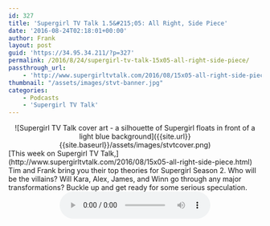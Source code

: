 ```yaml
---
id: 327
title: 'Supergirl TV Talk 1.5&#215;05: All Right, Side Piece'
date: '2016-08-24T02:18:01+00:00'
author: Frank
layout: post
guid: 'https://34.95.34.211/?p=327'
permalink: /2016/8/24/supergirl-tv-talk-15x05-all-right-side-piece/
passthrough_url:
    - 'http://www.supergirltvtalk.com/2016/08/15x05-all-right-side-piece.html'
thumbnail: "/assets/images/stvt-banner.jpg"
categories:
    - Podcasts
    - 'Supergirl TV Talk'
---
```


<div markdown="1" style="text-align: center;">
![Supergirl TV Talk cover art - a silhouette of Supergirl floats in front of a light blue background]({{site.url}}{{site.baseurl}}/assets/images/stvtcover.png)
</div>
[This week on Supergirl TV Talk,](http://www.supergirltvtalk.com/2016/08/15x05-all-right-side-piece.html) Tim and Frank bring you their top theories for Supergirl Season 2. Who will be the villains? Will Kara, Alex, James, and Winn go through any major transformations? Buckle up and get ready for some serious speculation.

<div markdown="1" style="text-align: center;">
<audio controls>
  <source src="http://www.podtrac.com/pts/redirect.mp3/archive.org/download/STVT1.5x05/STVT1.5x05.mp3" type="audio/mpeg">
  Your browser does not support the audio element.
</audio>
</div>